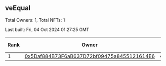 ## veEqual

Total Owners: 1, Total NFTs: 1

Last built: Fri, 04 Oct 2024 01:27:25 GMT

| Rank | Owner | Voting Power | Influence | NFTs Id |
| --- | --- | --- | --- | --- |
  | 1 | [0x5Daf884B73F6aB637D72bf09475a8455121614E6](https://debank.com/profile/0x5Daf884B73F6aB637D72bf09475a8455121614E6?chain=ftm) | 42,438.135 | 2.37019% | 1 |